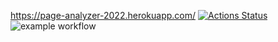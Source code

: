 https://page-analyzer-2022.herokuapp.com/
[![Actions Status](https://github.com/T-Grigory/php-project-lvl3/workflows/hexlet-check/badge.svg)](https://github.com/T-Grigory/php-project-lvl2/actions)
![example workflow](https://github.com/T-Grigory/php-project-lvl3/actions/workflows/phpci.yml/badge.svg)

